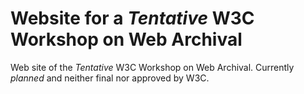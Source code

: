 # Website for a _Tentative_ W3C Workshop on Web Archival
Web site of the _Tentative_ W3C Workshop on Web Archival. Currently _*planned*_ and neither final nor approved by W3C.
